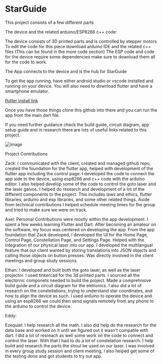 # StarGuide
This project consists of a few different parts

The device and the related arduino/ESP8266 c++ code:

The device consists of 3D printed parts and is controlled by stepper motors
To edit the code for this piece download arduino IDE and the related c++ files (This can be found in the more code section)
The ESP code and code for the device require some dependencies make sure to download them all for the code to work.

The App connects to the device and is the hub for StarGuide

To get the app running, have either android studio or vscode installed and running on your device.
You will also need to download flutter and have a smartphone emulator.

[flutter install link](https://docs.flutter.dev/get-started/install)

Once you have those things clone this github into there and you can run the app from the main.dart file.

If you need further guidance check the build guide, circuit diagram, app setup guide and in research there are lots of useful links related to this project.

![image](https://user-images.githubusercontent.com/89491308/204365442-2011098f-0a64-4aa2-a758-9486ca69ab87.png)


Project Contributions


Zack: I communicated with the client, created and managed github repo, created the foundation for the flutter app, helped with development of the flutter app including the control page. I developed the code to connect the app side to the device, using esp8266 and c++ code with the arduino editor. I also helped develop some of the code to control the goto laser and the laser galvos. I helped do research and development of a lot of the different components to the project. This includes laws and ethics, flutter libraries, arduino and esp libraries, and some other related things. Aside from technical contributions I helped schedule meeting times for the group and tried to make sure we were on track.

Axel: Personal Contributions were mostly within the app development. I spent a few weeks learning Flutter and Dart. After becoming an amateur on the software, my focus was centered on developing the app. From the app foundation that Zack developed, I developed the UI for the Home Page, Control Page, Constellation Page, and Settings Page. Helped with the integration of our physical laser into our app. I developed the multilangual feature that our client wanted by storing translations into JSON objects and calling those objects on button presses. Was directly involved in the client meetings and group study sessions.


Ethan: I developed and built both the goto laser, as well as the laser projector. I used tinkercad for the 3d printed parts. I sourced all the electornic componets needed to build the project. Made a comprehnsive build guide and a circuit diagram for the eletronics. I also did a lot of research on the constellations, trying to understand star coordinates, and how to align the device as such. I used arduino to operate the device and using an esp8266 we could then send signals remotely from any phone to the arduino to control the device.


Eddy:


Ezequiel: I help research all the math. I also did help do the research for the data base and worked on it until we figured out it wasn't compatile with dart. I did a lot of resreach as well some work on the code to connect and control the laser. With that I had to do a lot of constelation research. I help build and research the parts the shoul be used on our laser. I was involved in every group study session and client meeting, I also helped get some of the testing done and got students to try out app.






